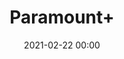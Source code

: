 ---
title: Paramount+
template: blog-post
date: 2021-02-22 00:00
slug: /Paramount+
featuredImage: /assets/
description: Paramount+
---
